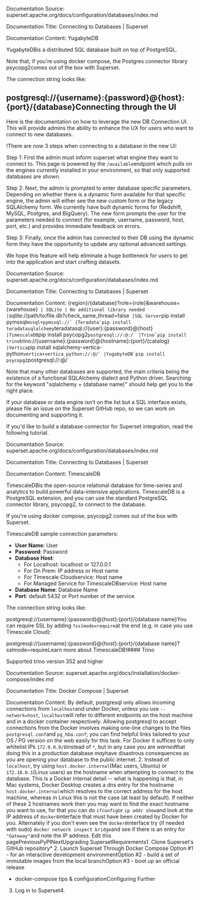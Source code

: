 Documentation Source:
superset.apache.org/docs/configuration/databases/index.md

Documentation Title:
Connecting to Databases | Superset

Documentation Content:
YugabyteDB​

YugabyteDBis a distributed SQL database built on top of PostgreSQL.

Note that, if you're using docker compose, the
Postgres connector library psycopg2comes out of the box with Superset.

The connection string looks like:

postgresql://{username}:{password}@{host}:{port}/{database}Connecting through the UI​
--------------------------

Here is the documentation on how to leverage the new DB Connection UI. This will provide admins the ability to enhance the UX for users who want to connect to new databases.

!There are now 3 steps when connecting to a database in the new UI:

Step 1: First the admin must inform superset what engine they want to connect to. This page is powered by the `/available`endpoint which pulls on the engines currently installed in your environment, so that only supported databases are shown.

Step 2: Next, the admin is prompted to enter database specific parameters. Depending on whether there is a dynamic form available for that specific engine, the admin will either see the new custom form or the legacy SQLAlchemy form. We currently have built dynamic forms for (Redshift, MySQL, Postgres, and BigQuery). The new form prompts the user for the parameters needed to connect (for example, username, password, host, port, etc.) and provides immediate feedback on errors.

Step 3: Finally, once the admin has connected to their DB using the dynamic form they have the opportunity to update any optional advanced settings.

We hope this feature will help eliminate a huge bottleneck for users to get into the application and start crafting datasets.



Documentation Source:
superset.apache.org/docs/configuration/databases/index.md

Documentation Title:
Connecting to Databases | Superset

Documentation Content:
{region}/{database}?role={role}&warehouse={warehouse}`
| SQLite | No additional library needed |`sqlite://path/to/file.db?check_same_thread=false`
|SQL Server`pip install pymssql``mssql+pymssql://`
|Teradata`pip install teradatasqlalchemy``teradatasql://{user}:{password}@{host}`
|TimescaleDB`pip install psycopg2``postgresql://:@:/`
|Trino`pip install trino``trino://{username}:{password}@{hostname}:{port}/{catalog}`
|Vertica`pip install sqlalchemy-vertica-python``vertica+vertica_python://:@/`
|YugabyteDB`pip install psycopg2``postgresql://:@/`

Note that many other databases are supported, the main criteria being the existence of a functional
SQLAlchemy dialect and Python driver. Searching for the keyword "sqlalchemy + (database name)"
should help get you to the right place.

If your database or data engine isn't on the list but a SQL interface
exists, please file an issue on the
Superset GitHub repo, so we can work on documenting and
supporting it.

If you'd like to build a database connector for Superset integration,
read the following tutorial.



Documentation Source:
superset.apache.org/docs/configuration/databases/index.md

Documentation Title:
Connecting to Databases | Superset

Documentation Content:
TimescaleDB​

TimescaleDBis the open-source relational database for time-series and analytics to build powerful data-intensive applications.
TimescaleDB is a PostgreSQL extension, and you can use the standard PostgreSQL connector library, psycopg2, to connect to the database.

If you're using docker compose, psycopg2 comes out of the box with Superset.

TimescaleDB sample connection parameters:

* **User Name**: User
* **Password**: Password
* **Database Host**:
	+ For Localhost: localhost or 127.0.0.1
	+ For On Prem: IP address or Host name
	+ For Timescale Cloudservice: Host name
	+ For Managed Service for TimescaleDBservice: Host name
* **Database Name**: Database Name
* **Port**: default 5432 or Port number of the service

The connection string looks like:

postgresql://{username}:{password}@{host}:{port}/{database name}You can require SSL by adding `?sslmode=require`at the end (e.g. in case you use Timescale Cloud):

postgresql://{username}:{password}@{host}:{port}/{database name}?sslmode=requireLearn more about TimescaleDB!#### Trino​

Supported trino version 352 and higher



Documentation Source:
superset.apache.org/docs/installation/docker-compose/index.md

Documentation Title:
Docker Compose | Superset

Documentation Content:
By default, postgresql only allows incoming connections from
`localhost`and under Docker, unless you use `--network=host`, `localhost`will refer to different
endpoints on the host machine and in a docker container respectively. Allowing postgresql to accept
connections from the Docker involves making one-line changes to the files `postgresql.conf`and
`pg_hba.conf`; you can find helpful links tailored to your OS / PG version on the web easily for
this task. For Docker it suffices to only whitelist IPs `172.0.0.0/8`instead of `*`, but in any
case you are *warned*that doing this in a production database *may*have disastrous consequences as
you are opening your database to the public internet. 2. Instead of `localhost`, try using
`host.docker.internal`(Mac users, Ubuntu) or `172.18.0.1`(Linux users) as the hostname when
attempting to connect to the database. This is a Docker internal detail -- what is happening is
that, in Mac systems, Docker Desktop creates a dns entry for the hostname `host.docker.internal`which resolves to the correct address for the host machine, whereas in Linux this is not the case
(at least by default). If neither of these 2 hostnames work then you may want to find the exact
hostname you want to use, for that you can do `ifconfig`or `ip addr show`and look at the IP
address of `docker0`interface that must have been created by Docker for you. Alternately if you
don't even see the `docker0`interface try (if needed with sudo) `docker network inspect bridge`and
see if there is an entry for `"Gateway"`and note the IP address.
Edit this pagePreviousPyPINextUpgrading SupersetRequirements1. Clone Superset's GitHub repository* 2. Launch Superset Through Docker Compose
	Option #1 - for an interactive development environmentOption #2 - build a set of immutable images from the local branchOption #3 - boot up an official release
* docker-compose tips & configurationConfiguring Further
3. Log in to Superset4.



